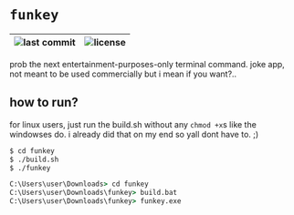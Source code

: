 # `funkey`

|![last commit](https://img.shields.io/badge/dynamic/regex?url=https%3A%2F%2Fapi.github.com%2Frepos%2FRixInGithub%2Ffunkey%2Fcommits&search=%5C%22sha%5C%22%5C%3A.*%3F%5C%22(%5B0-9a-fA-F%5D%7B6%7D)&replace=%241&label=last%20commit&color=informational)|![license](https://img.shields.io/github/license/RixInGithub/funkey)|
|-|-|

prob the next entertainment-purposes-only terminal command.
joke app, not meant to be used commercially but i mean if you want?..

## how to run?

for linux users, just run the build.sh without any `chmod +x`s like the windowses do.
i already did that on my end so yall dont have to. ;)
```sh
$ cd funkey
$ ./build.sh
$ ./funkey
```

```bat
C:\Users\user\Downloads> cd funkey
C:\Users\user\Downloads\funkey> build.bat
C:\Users\user\Downloads\funkey> funkey.exe
```